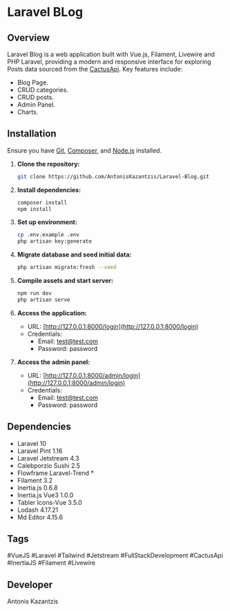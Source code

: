 # Laravel BLog

## Overview
Laravel Blog is a web application built with Vue.js, Filament, Livewire and PHP Laravel, providing a modern and responsive interface for exploring Posts data sourced from the [CactusApi](https://laraveltests.cactuscrm.gr/api). Key features include:

- Blog Page.
- CRUD categories.
- CRUD posts.
- Admin Panel.
- Charts.

## Installation
Ensure you have [Git](https://git-scm.com/), [Composer](https://getcomposer.org/), and [Node.js](https://nodejs.org/) installed.

1. **Clone the repository:**
   ```bash
   git clone https://github.com/AntonisKazantzis/Laravel-Blog.git
   ```

2. **Install dependencies:**
   ```bash
   composer install
   npm install
   ```

3. **Set up environment:**
   ```bash
   cp .env.example .env
   php artisan key:generate
   ```

4. **Migrate database and seed initial data:**
   ```bash
   php artisan migrate:fresh --seed
   ```

5. **Compile assets and start server:**
   ```bash
   npm run dev
   php artisan serve
   ```

6. **Access the application:**
   - URL: [http://127.0.0.1:8000/login](http://127.0.0.1:8000/login)
   - Credentials: 
     - Email: test@test.com 
     - Password: password

7. **Access the admin panel:**
   - URL: [http://127.0.0.1:8000/admin/login](http://127.0.0.1:8000/admin/login)
   - Credentials: 
     - Email: test@test.com 
     - Password: password

## Dependencies
- Laravel 10
- Laravel Pint 1.16
- Laravel Jetstream 4.3
- Calebporzio Sushi 2.5
- Flowframe Laravel-Trend *
- Filament 3.2
- Inertia.js 0.6.8
- Inertia.js Vue3 1.0.0
- Tabler Icons-Vue 3.5.0
- Lodash 4.17.21
- Md Editor 4.15.6

## Tags
#VueJS #Laravel #Tailwind #Jetstream #FullStackDevelopment #CactusApi #InertiaJS #Filament #Livewire

## Developer
Antonis Kazantzis
